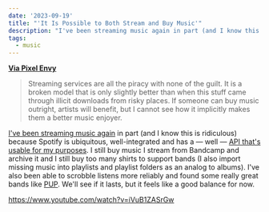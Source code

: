 ```yaml
---
date: '2023-09-19'
title: "'It Is Possible to Both Stream and Buy Music'"
description: "I've been streaming music again in part (and I know this is ridiculous) because Spotify is ubiquitous, well-integrated and has a — well — API that's usable for my purposes."
tags:
  - music
---
```

**[Via Pixel Envy](https://pxlnv.com/linklog/stream-buy-music/)**    
> Streaming services are all the piracy with none of the guilt. It is a broken model that is only slightly better than when this stuff came through illicit downloads from risky places. If someone can buy music outright, artists will benefit, but I cannot see how it implicitly makes them a better music enjoyer.

[I've been streaming music again](https://coryd.dev/posts/2023/i-dont-want-streaming-music/) in part (and I know this is ridiculous) because Spotify is ubiquitous, well-integrated and has a — well — [API that's usable for my purposes](https://coryd.dev/posts/2023/road-to-madness-apple-music-charts/). I still buy music I stream from Bandcamp and archive it and I still buy too many shirts to support bands (I also import missing music into playlists and playlist folders as an analog to albums). I've also been able to scrobble listens more reliably and found some really great bands like [PUP](https://open.spotify.com/artist/6A7uqgC2N1nUhrCLAytHxN). We'll see if it lasts, but it feels like a good balance for now.<!-- excerpt -->

https://www.youtube.com/watch?v=iVuB1ZASrGw